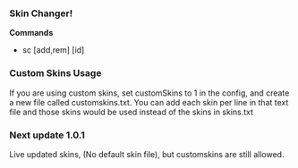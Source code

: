 ### Skin Changer!

**Commands**
- sc [add,rem] [id]

### Custom Skins Usage
If you are using custom skins, set customSkins to 1 in the config, and create a new file called customskins.txt. 
You can add each skin per line in that text file and those skins would be used instead of the skins in skins.txt

### Next update 1.0.1 
Live updated skins, (No default skin file), but customskins are still allowed.


